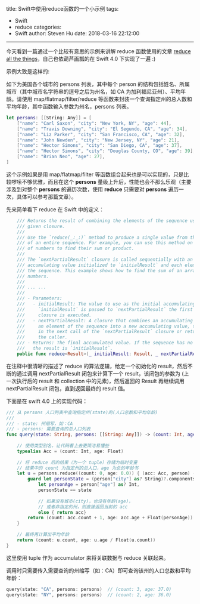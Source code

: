 title: Swift中使用reduce函数的一个小示例
tags:
  - Swift
  - reduce
categories:
  - Swift
author: Steven Hu
date: 2018-03-16 22:12:00
---

今天看到一篇通过一个比较有意思的示例来讲解 reduce 函数使用的文章 [reduce all the things](http://appventure.me/2015/11/30/reduce-all-the-things/)，自己也依葫芦画瓢的在 Swift 4.0 下实现了一遍 :)

示例大致是这样的: 

如下为美国各个城市的 persons 列表，其中每个 person 的结构包括姓名、所属城市（其中城市名字符串的逗号之后为州名，如 CA 为加利福尼亚州）、平均年龄。请使用 map/flatmap/filter/reduce 等函数来封装一个查询指定州的总人数和平均年龄，其中函数输入参数为州名，persons 列表。

```swift
let persons: [[String: Any]] = [
    ["name": "Carl Saxon", "city": "New York, NY", "age": 44],
    ["name": "Travis Downing", "city": "El Segundo, CA", "age": 34],
    ["name": "Liz Parker", "city": "San Francisco, CA", "age": 32],
    ["name": "John Newden", "city": "New Jersey, NY", "age": 21],
    ["name": "Hector Simons", "city": "San Diego, CA", "age": 37],
    ["name": "Hector Simons", "city": "Douglas County, CO", "age": 39],
    ["name": "Brian Neo", "age": 27],
]
```

这个示例如果是用 map/flatmap/filter 等函数组合起来也是可以实现的，只是比较啰嗦不够优雅，而且在这个 **persons** 量级上升后，性能也会不那么乐观（主要涉及到对整个 **persons** 的遍历次数，使用 **reduce** 只需要对 **persons** 遍历一次，具体可以参考那篇文章）。

<!--more-->

先来简单看下 reduce 在 Swift 中的定义：

```swift
    /// Returns the result of combining the elements of the sequence using the
    /// given closure.
    ///
    /// Use the `reduce(_:_:)` method to produce a single value from the elements
    /// of an entire sequence. For example, you can use this method on an array
    /// of numbers to find their sum or product.
    ///
    /// The `nextPartialResult` closure is called sequentially with an
    /// accumulating value initialized to `initialResult` and each element of
    /// the sequence. This example shows how to find the sum of an array of
    /// numbers.
    ///
    /// ... ...
    ///
    /// - Parameters:
    ///   - initialResult: The value to use as the initial accumulating value.
    ///     `initialResult` is passed to `nextPartialResult` the first time the
    ///     closure is executed.
    ///   - nextPartialResult: A closure that combines an accumulating value and
    ///     an element of the sequence into a new accumulating value, to be used
    ///     in the next call of the `nextPartialResult` closure or returned to
    ///     the caller.
    /// - Returns: The final accumulated value. If the sequence has no elements,
    ///   the result is `initialResult`.
    public func reduce<Result>(_ initialResult: Result, _ nextPartialResult: (Result, Element) throws -> Result) rethrows -> Result
```

在注释中很清晰的描述了 reduce 的算法逻辑，给定一个初始化的 result，然后不断的通过调用 nextPartialResult 闭包来计算下一个 result，该闭包的参数为 (上一次执行后的 result 和 collection 中的元素)，然后返回的 Result 再继续调用 nextPartialResult 闭包，直到返回最终的 result 值。

下面是在 swift 4.0 上的实现代码：

```swift
/// 从 persons 人口列表中查询指定州(state)的(人口总数和平均年龄)
///
/// - state: 州缩写，如：CA
/// - persons: 需要查询的总人口列表
func query(state: String, persons: [[String: Any]]) -> (count: Int, age: Float) {
    
    // 使用类型别名，让代码看上去更简洁易懂些
    typealias Acc = (count: Int, age: Float)
    
    // 将 reduce 后的结果（为一个 tuple）存储为临时变量
    // 结果中的 count 为指定州的总人口，age 为总的年龄书
    let u = persons.reduce((count: 0, age: 0.0)) { (acc: Acc, person) -> Acc in
        guard let personState = (person["city"] as? String)?.components(separatedBy: ", ").last,
            let personAge = person["age"] as? Int,
            personState == state
            
            // 如果没有城市(city)，也没有年龄(age)，
            // 或者非指定的州，则直接返回当前的 acc
            else { return acc}
        return (count: acc.count + 1, age: acc.age + Float(personAge))
    }
    
    // 最终再计算出平均年龄
    return (count: u.count, age: u.age / Float(u.count))
}
```

这里使用 tuple 作为 accumulator 来将关联数据与 reduce 关联起来。

调用时只需要传入需要查询的州缩写（如：CA）即可查询该州的人口总数和平均年龄：

```swift
query(state: "CA", persons: persons)  // (count: 3, age: 37.0)
query(state: "NY", persons: persons)  // (count: 2, age: 36.0)
```
